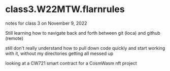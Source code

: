 # class3.W22MTW.flarnrules

notes for class 3 on November 9, 2022

Still learning how to navigate back and forth between git (loca)
and github (remote)


still don't really understand how to pull down code quickly and start
working with it, without my directories getting all messed up

looking at a CW721 smart contract for a CosmWasm nft project




